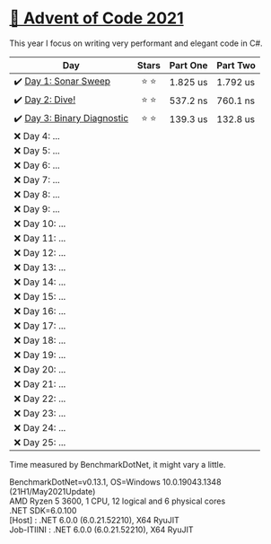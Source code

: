 # [🎄 Advent of Code 2021](https://adventofcode.com/2021)

This year I focus on writing very performant and elegant code in C#.

| Day                                                                                                           |  Stars  | Part One | Part Two |
| ------------------------------------------------------------------------------------------------------------- | :-----: | :------: | -------- |
| ✔️ [Day 1: Sonar Sweep](https://github.com/dr124/advent-of-code/blob/master/Advent._2021/Week1/Day1.cs)       | ⭐️ ⭐️ | 1.825 us | 1.792 us |
| ✔️ [Day 2: Dive!](https://github.com/dr124/advent-of-code/blob/master/Advent._2021/Week1/Day2.cs)             | ⭐️ ⭐️ | 537.2 ns | 760.1 ns |
| ✔️ [Day 3: Binary Diagnostic](https://github.com/dr124/advent-of-code/blob/master/Advent._2021/Week1/Day3.cs) | ⭐️ ⭐️ | 139.3 us | 132.8 us |
| ❌ Day 4: ...                                                                                                 |         |
| ❌ Day 5: ...                                                                                                 |         |
| ❌ Day 6: ...                                                                                                 |         |
| ❌ Day 7: ...                                                                                                 |         |
| ❌ Day 8: ...                                                                                                 |         |
| ❌ Day 9: ...                                                                                                 |         |
| ❌ Day 10: ...                                                                                                |         |
| ❌ Day 11: ...                                                                                                |         |
| ❌ Day 12: ...                                                                                                |         |
| ❌ Day 13: ...                                                                                                |         |
| ❌ Day 14: ...                                                                                                |         |
| ❌ Day 15: ...                                                                                                |         |
| ❌ Day 16: ...                                                                                                |         |
| ❌ Day 17: ...                                                                                                |         |
| ❌ Day 18: ...                                                                                                |         |
| ❌ Day 19: ...                                                                                                |         |
| ❌ Day 20: ...                                                                                                |         |
| ❌ Day 21: ...                                                                                                |         |
| ❌ Day 22: ...                                                                                                |         |
| ❌ Day 23: ...                                                                                                |         |
| ❌ Day 24: ...                                                                                                |         |
| ❌ Day 25: ...                                                                                                |         |

Time measured by BenchmarkDotNet, it might vary a little.

BenchmarkDotNet=v0.13.1, OS=Windows 10.0.19043.1348 (21H1/May2021Update)\
AMD Ryzen 5 3600, 1 CPU, 12 logical and 6 physical cores\
.NET SDK=6.0.100\
 [Host] : .NET 6.0.0 (6.0.21.52210), X64 RyuJIT\
 Job-ITIINI : .NET 6.0.0 (6.0.21.52210), X64 RyuJIT
